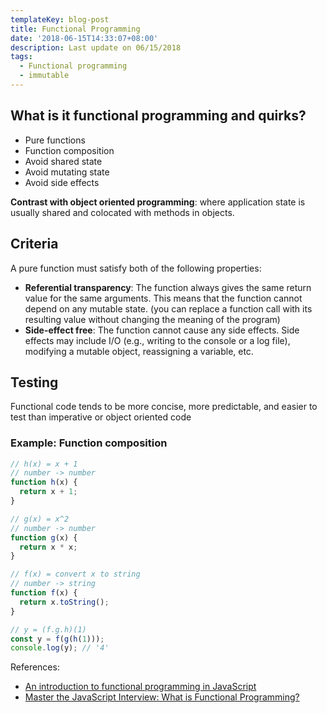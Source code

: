 ```yaml
---
templateKey: blog-post
title: Functional Programming
date: '2018-06-15T14:33:07+08:00'
description: Last update on 06/15/2018
tags:
  - Functional programming
  - immutable
---
```

## What is it functional programming and quirks?
- Pure functions
- Function composition
- Avoid shared state
- Avoid mutating state
- Avoid side effects

**Contrast with object oriented programming**: where application state is usually shared and colocated with methods in objects.

## Criteria
A pure function must satisfy both of the following properties:
- **Referential transparency**: The function always gives the same return value for the same arguments. This means that the function cannot depend on any mutable state. (you can replace a function call with its resulting value without changing the meaning of the program)
- **Side-effect free**: The function cannot cause any side effects. Side effects may include I/O (e.g., writing to the console or a log file), modifying a mutable object, reassigning a variable, etc.

## Testing
Functional code tends to be more concise, more predictable, and easier to test than imperative or object oriented code

### Example: Function composition
```javascript
// h(x) = x + 1
// number -> number
function h(x) {
  return x + 1;
}

// g(x) = x^2
// number -> number
function g(x) {
  return x * x;
}

// f(x) = convert x to string
// number -> string
function f(x) {
  return x.toString();
}

// y = (f.g.h)(1)
const y = f(g(h(1)));
console.log(y); // '4'
```

References:
- [An introduction to functional programming in JavaScript](https://goo.gl/FcRkNk)
- [Master the JavaScript Interview: What is Functional Programming?](https://goo.gl/S6Ydia)
